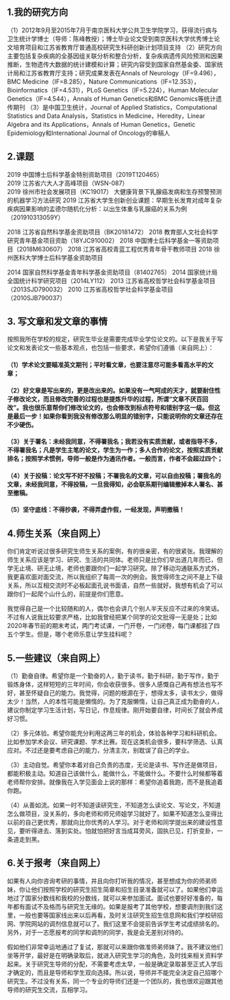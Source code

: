 
## 1.我的研究方向

（1）2012年9月至2015年7月于南京医科大学公共卫生学院学习，获得流行病与卫生统计学博士（导师：陈峰教授）；博士毕业论文受到南京医科大学优秀博士论文培育项目和江苏省教育厅普通高校研究生科研创新计划项目支持
（2）研究方向主要包括复杂疾病的全基因组关联分析和整合分析，复杂疾病遗传风险预测和因果推断，生物遗传大数据的统计建模和计算；研究内容受到国家自然基金委、国家统计局和江苏省教育厅支持；研究成果发表在Annals of Neurology（IF=9.496），BMC Medicine（IF=8.285），Nature Communications（IF=12.353），Bioinformatics（IF=4.531），PLoS Genetics（IF=5.224），Human Molecular Genetics（IF=4.544），Annals of Human Genetics和BMC Genomics等统计遗传期刊
（3）是中国卫生统计，Journal of Applied Statistics，Computational Statistics and Data Analysis，Statistics in Medicine，Heredity，Linear Algebra and its Applications，Annals of Human Genetics，Genetic Epidemiology和International Journal of Oncology的审稿人


## 2.课题
2019 中国博士后科学基金特别资助项目（2019T120465）\
2019 江苏省六大人才高峰项目（WSN-087）\
2019 徐州市社会发展项目（KC19017） 大健康背景下乳腺癌发病和生存预警预测的机器学习方法研究
2019 江苏省大学生创新创业课题：早期生长发育对成年复杂疾病因果影响的孟德尔随机化分析：以出生体重与乳腺癌的关系为例 （201910313059Y）	

2018 江苏省自然科学基金资助项目（BK20181472）
2018 教育部人文社会科学研究青年基金项目资助（18YJC910002）
2018 中国博士后科学基金一等资助项目（2018M630607）
2018 江苏省高校青蓝工程优秀青年骨干教师项目
2018 徐州医科大学博士后科学基金资助项目

2014 国家自然科学基金青年科学基金资助项目（81402765）
2014 国家统计局全国统计科学研究项目（2014LY112）
2013 江苏省高校哲学社会科学基金项目（2013SJD790032）
2010 江苏省高校哲学社会科学基金项目（2010SJB790037）


## 3. 写文章和发文章的事情

  按照我所在学校的规定，研究生毕业是需要完成毕业学位论文的。以下是我关于写论文和发表论文一些基本观点，也包括一些要求，希望你们遵循（来自网上）：
  
#### （1）学术论文要瞄准英文期刊；平时看文章，也要注意尽可能多看高水平的文章；

#### （2）好文章是写出来的，更是改出来的。如果没有一气呵成的天才，就要耐住性子修改论文，而且修改完善的过程也是提炼升华的过程，所谓“文章不厌百回改”。我也很乐意帮你们修改论文的，也会修改到标点符号和错别字这一级。但这是最后一步！如果你看到我没有修改那么明显的错别字，只能说明你的文章还存在不少硬伤。

#### （3）关于署名：未经我同意，不得署我名；我若没有实质贡献，或者指导不多，不得署我名；凡是学生主笔的论文，学生为一作；多人合作的论文，按照实质贡献排名；按照学术惯例，导师一般是作为通讯作者。一般而言，作者不会超过四个；

#### （4）关于投稿：论文写不好不投稿；不署我名的文章，可以自由投稿；署我名的文章，未经我同意，不得投稿，一旦我得知，必会联系期刊编辑撤掉本人署名、甚至撤稿。

#### （5）坚守底线：不得抄袭，不得弄虚作假，一经发现，声明撤稿！


## 4.师生关系（来自网上）

   你们肯定听说过很多研究生师生关系的案例，有的很亲密，有的很紧张。我理解的师生关系应该是学习、研究、生活的共同体。老师只是比你们早出道几年而已，但学无止境、研无止境，老师也要跟你们一起学习研究。除了移动沟通联系方式外，我更喜欢面对面交流，所以我组织了每周一次的例会。我觉得师生之间不是上下级关系，所以互相交流时不必板起面孔说书面语，自然一些就好。我想有机会了可以跟你们一起爬个山什么的，前提是你们愿意。

我觉得自己是一个比较随和的人，偶尔也会讲几个别人半天反应不过来的冷笑话。不过有人说我比较要求严格，比如我曾经把某个同学的论文批得一无是处；比如2020年春节前的期末考试，两门考试课，一门开卷，一门闭卷，每门课都挂了四五个学生。但是，哪个老师乐意让学生挂科呢？


## 5.一些建议（来自网上）

（1）勤奋自律。希望你是一个勤奋的人，勤于读书，勤于科研，勤于写作，勤于锻炼身体，这样短短的三年时间，你会收获很多。很多人感慨自己再有想法也写不好，甚至怀疑自己的能力。我觉得，问题的根源在于，想得太多，读书太少，做得太少！当然，人的本性可能是懒惰的。为了克服懒惰，让自己真正成为勤奋的人，建议你制定学习生活计划，写日记，作息规律。刚开始要自律，时间长了就会养成好习惯。

（2）多元体验。希望你能充分利用这两三年的机会，体验各种学习和科研机会。比如参加学术会议、研究课题、学术比赛。现在这类机会很多，要科学筛选、认真应对。不过还是要考虑自己的能力，分清主次，别耽误了自己的学业。

（3）主动自觉。希望你本着对自己负责的态度，无论是读书、写作还是做项目，都能积极主动。知道自己该做什么，能做什么，不能做什么。不要什么时候都等着老师帮你安排。就像我在入学见面会上说的那样：希望你追着我跑，而不是我追着你跑。

（4）从善如流。如果一时不知道读研究生，不知道怎么读论文、写论文，不知道怎么做项目，没关系的，多向老师和师兄师姐学习就好了。如果不知道怎么变得比以前的自己更优秀，那就向比你优秀的人学习。对于老师和同学提出来的建设性意见，要听得进去、落到实处。怕就怕把好言当成耳旁风，固执已见，打折变卦，一条道走到黑。


## 6.关于报考（来自网上）

   如果有人向你咨询考研的事情，并且向你打听我的情况，甚至想成为你的师弟师妹，你让他们按照学校的研究生招生简章和招生目录准备就可以了。如果他们幸运地过了国家分数线和我校的分数线，就可以来参加面试。面试也要好好准备的，每年都有面试不及格而与研究生无缘的。如果是报考了其他学校，想要调剂到我们这里，一般也要等国家线出来以后再看，及时关注研究生招生信息网和我们学校研招网、学院网站的调剂信息就可以了。我们这里不会提前告诉学生考试成绩排名的。另外，对于一志愿报考的同学和调剂的同学，我是会无差别对待的。

   假如他们非常幸运地通过了复试，那就可以来跟你做准师弟师妹了。我不建议他们坐等开学，最好是在明确录取后，就进入研究生学习的角色，及时找来相关资料学起来。关于研究生导师的分配，不需要考虑太早，一般是确定录取甚至正式入学后才确定的，而且是导师和学生双向选择。所以说，导师并不能完全决定自己招哪个研究生。不过没有关系，同一个专业的导师们还是一个团队的，我也很欢迎跟其他导师的研究生交流，互相学习。

